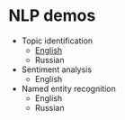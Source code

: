 # NLP demos
* Topic identification
  * [English](https://github.com/BruchesLena/topic_identification/wiki/Topic-Identification-(English))
  * Russian
* Sentiment analysis
  * English
* Named entity recognition
  * English
  * Russian
